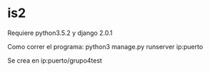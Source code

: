# is2

Requiere python3.5.2 y django 2.0.1




Como correr el programa:
python3 manage.py runserver ip:puerto

Se crea en ip:puerto/grupo4test


